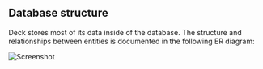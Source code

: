 <!--
  - SPDX-FileCopyrightText: 2018 Nextcloud GmbH and Nextcloud contributors
  - SPDX-License-Identifier: AGPL-3.0-or-later
-->
## Database structure

Deck stores most of its data inside of the database. The structure and relationships between entities is documented in the following ER diagram:

![Screenshot](resources/er-diagram.jpg)

